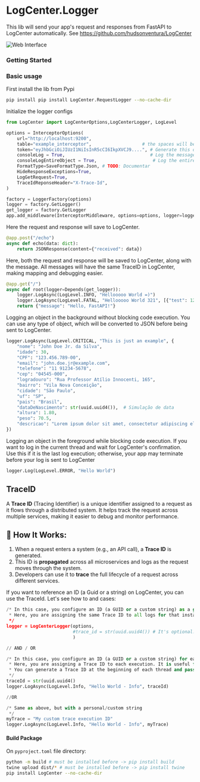 # LogCenter.Logger

This lib will send your app's request and responses from FastAPI to LogCenter automatically. See https://github.com/hudsonventura/LogCenter

![Web Interface](https://github.com/hudsonventura/LogCenter/blob/main/logo.png?raw=true)




### Getting Started


### Basic usage
First install the lib from Pypi
``` bash
pip install pip install LogCenter.RequestLogger --no-cache-dir
```


Initialize the logger configs
``` python
from LogCenter import LogCenterOptions,LogCenterLogger, LogLevel

options = InterceptorOptions(
    url="http://localhost:9200",
    table="example_interceptor",                   # the spaces will be converted to _ (underscore).
    token="eyJhbGciOiJIUzI1NiIsInR5cCI6IkpXVCJ9....", # Generate this on LogCenter inteface, on you profile photo.
    consoleLog = True,                                # Log the message on the console as a comon Console.WriteLine(). Default is true
    consoleLogEntireObject = True,                     # Log the entire objeti to the Console.WriteLine(). Default is false
    FormatType=SaveFormatType.Json, # TODO: Documentar
    HideResponseExceptions=True,
    LogGetRequest=True,
    TraceIdReponseHeader="X-Trace-Id",
)

factory = LoggerFactory(options)
logger = factory.GetLogger()
get_logger = factory.GetLogger
app.add_middleware(InterceptorMiddleware, options=options, logger=logger)
```


Here the request and response will save to LogCenter.
``` python
@app.post("/echo")
async def echo(data: dict):
    return JSONResponse(content={"received": data})
```


Here, both the request and response will be saved to LogCenter, along with the message. All messages will have the same TraceID in LogCenter, making mapping and debugging easier.
``` python
@app.get("/")
async def root(logger=Depends(get_logger)):
    logger.LogAsync(LogLevel.INFO, "Hellooooo World =)")
    logger.LogAsync(LogLevel.FATAL, "Hellooooo World 321", [{"test": 123}])
    return {"message": "Hello, FastAPI!"}
```


Logging an object in the background without blocking code execution. You can use any type of object, which will be converted to JSON before being sent to LogCenter.
``` python
logger.LogAsync(LogLevel.CRITICAL, "This is just an example", {
    "nome": "John Doe Jr. da Silva",
    "idade": 30,
    "CPF": "123.456.789-00",
    "email": "john.doe.jr@example.com",
    "telefone": "11 91234-5678",
    "cep": "04545-000",
    "logradouro": "Rua Professor Atílio Innocenti, 165",
    "bairro": "Vila Nova Conceição",
    "cidade": "São Paulo",
    "uf": "SP",
    "pais": "Brasil",
    "dataDeNascimento": str(uuid.uuid4()),  # Simulação de data
    "altura": 1.80,
    "peso": 70.5,
    "descricao": "Lorem ipsum dolor sit amet, consectetur adipiscing elit. Sed do eiusmod tempor incididunt ut labore et dolore magna aliqua. Ut enim ad minim veniam, quis nostrud exercitation ullamco laboris nisi ut aliquip ex ea commodo consequat"
})
```


Logging an object in the foreground while blocking code execution. If you want to log in the current thread and wait for LogCenter's confirmation.  
Use this if it is the last log execution; otherwise, your app may terminate before your log is sent to LogCenter
``` python
logger.Log(LogLevel.ERROR, "Hello World")
```



## TraceID
A **Trace ID** (Tracing Identifier) is a unique identifier assigned to a request as it flows through a distributed system. It helps track the request across multiple services, making it easier to debug and monitor performance.

## 🔹 How It Works:
1. When a request enters a system (e.g., an API call), a **Trace ID** is generated.
2. This ID is **propagated** across all microservices and logs as the request moves through the system.
3. Developers can use it to **trace** the full lifecycle of a request across different services.


If you want to reference an ID (a Guid or a string) on LogCenter, you can use the TraceId. Let's see how to and cases:



``` python
/* In this case, you configure an ID (a GUID or a custom string) as a global Trace ID for the execution instance of your app.
 * Here, you are assigning the same Trace ID to all logs for that instance's execution.
 */
logger = LogCenterLogger(options, 
                         #trace_id = str(uuid.uuid4()) # It's optional. If empty, it will generate a new one Guid, else, you can you your own traceId, Guid or string
                         )

// AND / OR

/* In this case, you configure an ID (a GUID or a custom string) for each log entry. It will ignore the global Trace ID (above).
 * Here, you are assigning a Trace ID to each execution. It is useful for multiple thread executions in your app.
 * You can generate a Trace ID at the beginning of each thread and pass it to the Log method call.
 */
traceId = str(uuid.uuid4()
logger.LogAsync(LogLevel.Info, "Hello World - Info", traceId)

//OR

/* Same as above, but with a personal/custom string
 */
myTrace = "My custom trace execution ID"
logger.LogAsync(LogLevel.Info, "Hello World - Info", myTrace)
```



#### Build Package

On `pyproject.toml` file directory:
```bash
python -m build # must be installed before -> pip install build
twine upload dist/* # must be installed before -> pip install twine
pip install LogCenter --no-cache-dir
```